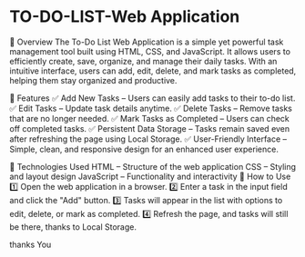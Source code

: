 # TO-DO-LIST-Web Application

🔹 Overview
The To-Do List Web Application is a simple yet powerful task management tool built using HTML, CSS, and JavaScript. It allows users to efficiently create, save, organize, and manage their daily tasks. With an intuitive interface, users can add, edit, delete, and mark tasks as completed, helping them stay organized and productive.

🔹 Features
✅ Add New Tasks – Users can easily add tasks to their to-do list.
✅ Edit Tasks – Update task details anytime.
✅ Delete Tasks – Remove tasks that are no longer needed.
✅ Mark Tasks as Completed – Users can check off completed tasks.
✅ Persistent Data Storage – Tasks remain saved even after refreshing the page using Local Storage.
✅ User-Friendly Interface – Simple, clean, and responsive design for an enhanced user experience.

🔹 Technologies Used
HTML – Structure of the web application
CSS – Styling and layout design
JavaScript – Functionality and interactivity
🔹 How to Use
1️⃣ Open the web application in a browser.
2️⃣ Enter a task in the input field and click the "Add" button.
3️⃣ Tasks will appear in the list with options to edit, delete, or mark as completed.
4️⃣ Refresh the page, and tasks will still be there, thanks to Local Storage.

thanks You
